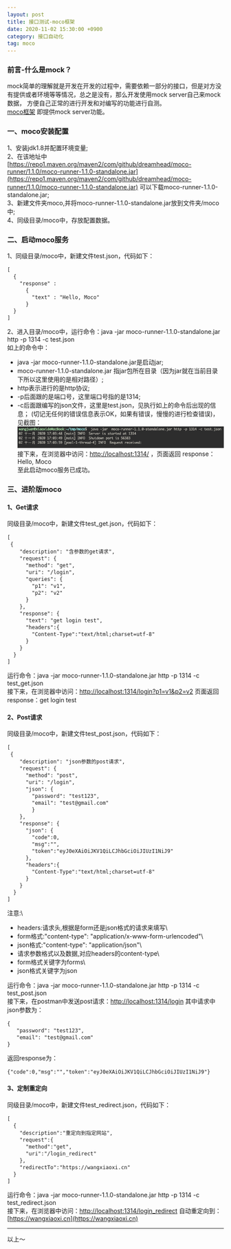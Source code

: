 ```yaml
---
layout: post
title: 接口测试-moco框架
date: 2020-11-02 15:30:00 +0900
category: 接口自动化
tag: moco
---
```


### 前言-什么是mock？
mock简单的理解就是开发在开发的过程中，需要依赖一部分的接口，但是对方没有提供或者环境等等情况，总之是没有，那么开发使用mock server自己来mock数据，
方便自己正常的进行开发和对编写的功能进行自测。\
[moco框架](https://github.com/dreamhead/moco) 即提供mock server功能。

### 一、moco安装配置
1、安装jdk1.8并配置环境变量;\
2、在该地址中[https://repo1.maven.org/maven2/com/github/dreamhead/moco-runner/1.1.0/moco-runner-1.1.0-standalone.jar](https://repo1.maven.org/maven2/com/github/dreamhead/moco-runner/1.1.0/moco-runner-1.1.0-standalone.jar)
可以下载moco-runner-1.1.0-standalone.jar;\
3、新建文件夹moco,并将moco-runner-1.1.0-standalone.jar放到文件夹/moco中;\
4、同级目录/moco中，存放配置数据。

### 二、启动moco服务
1、同级目录/moco中，新建文件test.json，代码如下：
```
[
  {
    "response" :
      {
        "text" : "Hello, Moco"
      }
  }
]
```
2、进入目录/moco中，运行命令：java -jar moco-runner-1.1.0-standalone.jar http -p 1314 -c test.json\
如上的命令中：
* java -jar moco-runner-1.1.0-standalone.jar是启动jar;
* moco-runner-1.1.0-standalone.jar 指jar包所在目录（因为jar就在当前目录下所以这里使用的是相对路径）;
* http表示进行的是http协议;
* -p后面跟的是端口号，这里端口号指的是1314;
* -c后面跟编写的json文件，这里是test.json，见执行如上的命令后出现的信息；
(切记无任何的错误信息表示OK，如果有错误，慢慢的进行检查错误)，见截图：
![image](/assets/img/cc/moco-1.png)
接下来，在浏览器中访问：[http://localhost:1314/](http://localhost:1314/) ，页面返回
response：Hello, Moco\
至此启动moco服务已成功。

### 三、进阶版moco
#### 1、Get请求
同级目录/moco中，新建文件test_get.json，代码如下：
```
[
 {
    "description": "含参数的get请求",
    "request": {
      "method": "get",
      "uri": "/login",
      "queries": {
        "p1": "v1",
        "p2": "v2"
      }
    },
    "response": {
      "text": "get login test",
      "headers":{
        "Content-Type":"text/html;charset=utf-8"
      }
    }
  }
]
```
运行命令：java -jar moco-runner-1.1.0-standalone.jar http -p 1314 -c test_get.json\
接下来，在浏览器中访问：[http://localhost:1314/login?p1=v1&p2=v2](http://localhost:1314/login?p1=v1&p2=v2)
页面返回response：get login test

#### 2、Post请求
同级目录/moco中，新建文件test_post.json，代码如下：
```
[
 {
    "description": "json参数的post请求",
    "request": {
      "method": "post",
      "uri": "/login",
      "json": {
        "password": "test123",
        "email": "test@gmail.com"
        }
    },
    "response": {
      "json": {
        "code":0,
        "msg":"",
        "token":"eyJ0eXAiOiJKV1QiLCJhbGciOiJIUzI1NiJ9"
      },
      "headers":{
        "Content-Type":"text/html;charset=utf-8"
      }
    }
  }
]
```
注意:\
* headers:请求头,根据是form还是json格式的请求来填写\
* form格式:"content-type": "application/x-www-form-urlencoded"\
* json格式:"content-type": "application/json"\
* 请求参数格式以及数据,对应headers的content-type\
* form格式关键字为forms\
* json格式关键字为json

运行命令：java -jar moco-runner-1.1.0-standalone.jar http -p 1314 -c test_post.json\
接下来，在postman中发送post请求：[http://localhost:1314/login](http://localhost:1314/login)
 其中请求中json参数为：
```
{
   "password": "test123",
   "email": "test@gmail.com"
}
```
返回response为：
```
{"code":0,"msg":"","token":"eyJ0eXAiOiJKV1QiLCJhbGciOiJIUzI1NiJ9"}
```

#### 3、定制重定向
同级目录/moco中，新建文件test_redirect.json，代码如下：
```
[
  {
    "description":"重定向到指定网站",
    "request":{
      "method":"get",
      "uri":"/login_redirect"
    },
    "redirectTo":"https://wangxiaoxi.cn"
  }
]
```
运行命令：java -jar moco-runner-1.1.0-standalone.jar http -p 1314 -c test_redirect.json\
接下来，在浏览器中访问：[http://localhost:1314/login_redirect](http://localhost:1314/login_redirect)
自动重定向到：[https://wangxiaoxi.cn](https://wangxiaoxi.cn)

---
以上～
